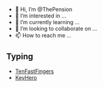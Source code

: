 - 👋 Hi, I’m @ThePension
- 👀 I’m interested in ...
- 🌱 I’m currently learning ...
- 💞️ I’m looking to collaborate on ...
- 📫 How to reach me ...

<!---
ThePension/ThePension is a ✨ special ✨ repository because its `README.md` (this file) appears on your GitHub profile.
You can click the Preview link to take a look at your changes.
--->

## Typing
- [TenFastFingers](https://10fastfingers.com/user/1650007/)
- [KeyHero](https://keyhero.com/profile/bydog10/)

